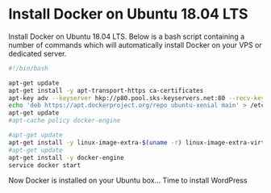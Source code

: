 # Install Docker on Ubuntu 18.04 LTS

Install Docker on Ubuntu 18.04 LTS. Below is a bash script containing a number of commands which will automatically install Docker on your VPS or dedicated server.


```bash
#!/bin/bash

apt-get update
apt-get install -y apt-transport-https ca-certificates
apt-key adv --keyserver hkp://p80.pool.sks-keyservers.net:80 --recv-keys 58118E89F3A912897C070ADBF76221572C52609D
echo 'deb https://apt.dockerproject.org/repo ubuntu-xenial main' > /etc/apt/sources.list.d/docker.list
apt-get update
#apt-cache policy docker-engine

#apt-get update
apt-get install -y linux-image-extra-$(uname -r) linux-image-extra-virtual
#apt-get update
apt-get install -y docker-engine
service docker start
```

Now Docker is installed on your Ubuntu box... Time to install WordPress
